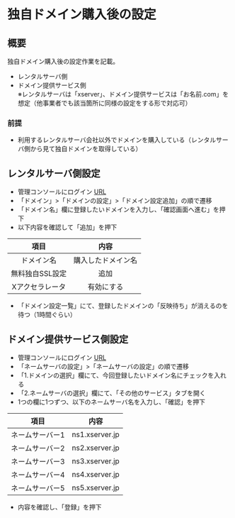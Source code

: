 # 独自ドメイン購入後の設定

## 概要
独自ドメイン購入後の設定作業を記載。  
- レンタルサーバ側
- ドメイン提供サービス側  
※レンタルサーバは「xserver」、ドメイン提供サービスは「お名前.com」を想定（他事業者でも該当箇所に同様の設定をする形で対応可）

### 前提
- 利用するレンタルサーバ会社以外でドメインを購入している（レンタルサーバ側から見て独自ドメインを取得している）

## レンタルサーバ側設定
- 管理コンソールにログイン [URL](https://www.xserver.ne.jp/)
- 「ドメイン」>「ドメインの設定」>「ドメイン設定追加」の順で遷移
- 「ドメイン名」欄に登録したいドメインを入力し、「確認画面へ進む」を押下
- 以下内容を確認して「追加」を押下  

|項目|内容|  
|:--:|:--:|
|ドメイン名|購入したドメイン名|
|無料独自SSL設定|追加|  
|Xアクセラレータ|有効にする|  

- 「ドメイン設定一覧」にて、登録したドメインの「反映待ち」が消えるのを待つ（1時間ぐらい）

## ドメイン提供サービス側設定  
- 管理コンソールにログイン [URL](https://navi.onamae.com/login) 
- 「ネームサーバの設定」>「ネームサーバの設定」の順で遷移
- 「1.ドメインの選択」欄にて、今回登録したいドメイン名にチェックを入れる  
- 「2.ネームサーバの選択」欄にて、「その他のサービス」タブを開く
- 1つの欄に1つずつ、以下のネームサーバ名を入力し、「確認」を押下

|項目|内容|  
|:--:|:--:|
|ネームサーバー1|ns1.xserver.jp|
|ネームサーバー2|ns2.xserver.jp|
|ネームサーバー3|ns3.xserver.jp|
|ネームサーバー4|ns4.xserver.jp|
|ネームサーバー5|ns5.xserver.jp|  

- 内容を確認し、「登録」を押下
